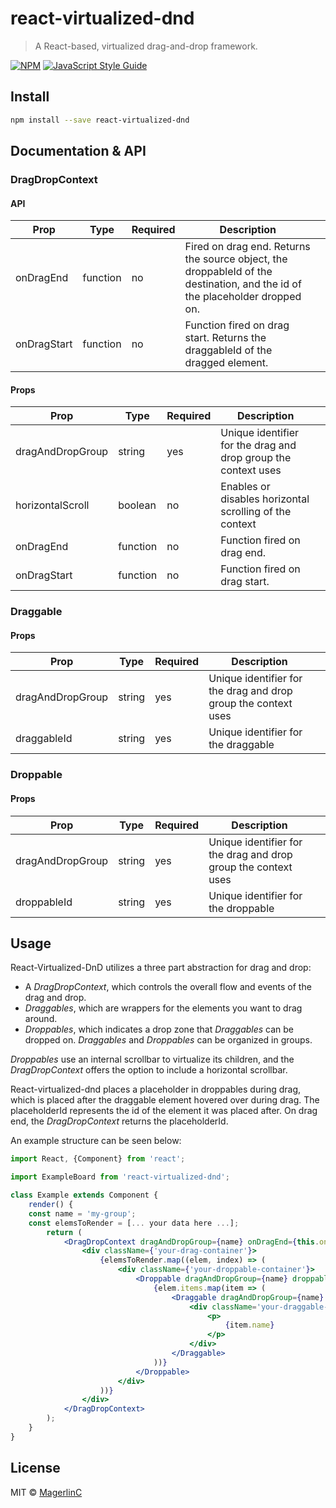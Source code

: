 # react-virtualized-dnd

> A React-based, virtualized drag-and-drop framework.

[![NPM](https://img.shields.io/npm/v/react-virtualized-dnd.svg)](https://www.npmjs.com/package/react-virtualized-dnd) [![JavaScript Style Guide](https://img.shields.io/badge/code_style-standard-brightgreen.svg)](https://standardjs.com)

## Install

```bash
npm install --save react-virtualized-dnd
```

## Documentation & API

### DragDropContext

#### API

| **Prop**    | **Type** | **Required** | **Description**                                                                                                             |     |
| ----------- | -------- | ------------ | --------------------------------------------------------------------------------------------------------------------------- | --- |
| onDragEnd   | function | no           | Fired on drag end. Returns the source object, the droppableId of the destination, and the id of the placeholder dropped on. |     |
| onDragStart | function | no           | Function fired on drag start. Returns the draggableId of the dragged element.                                               |     |

#### Props

| **Prop**         | **Type** | **Required** | **Description**                                                |     |
| ---------------- | -------- | ------------ | -------------------------------------------------------------- | --- |
| dragAndDropGroup | string   | yes          | Unique identifier for the drag and drop group the context uses |     |
| horizontalScroll | boolean  | no           | Enables or disables horizontal scrolling of the context        |     |
| onDragEnd        | function | no           | Function fired on drag end.                                    |     |
| onDragStart      | function | no           | Function fired on drag start.                                  |     |

### Draggable

#### Props

| **Prop**         | **Type** | **Required** | **Description**                                                |     |
| ---------------- | -------- | ------------ | -------------------------------------------------------------- | --- |
| dragAndDropGroup | string   | yes          | Unique identifier for the drag and drop group the context uses |     |
| draggableId      | string   | yes          | Unique identifier for the draggable                            |     |

### Droppable

#### Props

| **Prop**         | **Type** | **Required** | **Description**                                                |     |
| ---------------- | -------- | ------------ | -------------------------------------------------------------- | --- |
| dragAndDropGroup | string   | yes          | Unique identifier for the drag and drop group the context uses |     |
| droppableId      | string   | yes          | Unique identifier for the droppable                            |     |

## Usage

React-Virtualized-DnD utilizes a three part abstraction for drag and drop:

-   A _DragDropContext_, which controls the overall flow and events of the drag and drop.
-   _Draggables_, which are wrappers for the elements you want to drag around.
-   _Droppables_, which indicates a drop zone that _Draggables_ can be dropped on.
    _Draggables_ and _Droppables_ can be organized in groups.

_Droppables_ use an internal scrollbar to virtualize its children, and the _DragDropContext_ offers the option to include a horizontal scrollbar.

React-virtualized-dnd places a placeholder in droppables during drag, which is placed after the draggable element hovered over during drag. The placeholderId represents the id of the element it was placed after.
On drag end, the _DragDropContext_ returns the placeholderId.

An example structure can be seen below:

```jsx
import React, {Component} from 'react';

import ExampleBoard from 'react-virtualized-dnd';

class Example extends Component {
	render() {
    const name = 'my-group';
    const elemsToRender = [... your data here ...];
		return (
			<DragDropContext dragAndDropGroup={name} onDragEnd={this.onDragEnd.bind(this)} horizontalScroll={true}>
				<div className={'your-drag-container'}>
					{elemsToRender.map((elem, index) => (
						<div className={'your-droppable-container'}>
							<Droppable dragAndDropGroup={name} droppableId={elem.droppableId} key={elem.droppableId}>
								{elem.items.map(item => (
									<Draggable dragAndDropGroup={name} draggableId={item.id}>
										<div className='your-draggable-element'>
											<p>
												{item.name}
											</p>
										</div>
									</Draggable>
								))}
							</Droppable>
						</div>
					))}
				</div>
			</DragDropContext>
		);
	}
}
```

## License

MIT © [MagerlinC](https://github.com/MagerlinC)
